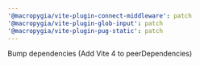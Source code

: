```yaml
---
'@macropygia/vite-plugin-connect-middleware': patch
'@macropygia/vite-plugin-glob-input': patch
'@macropygia/vite-plugin-pug-static': patch
---
```


Bump dependencies (Add Vite 4 to peerDependencies)
